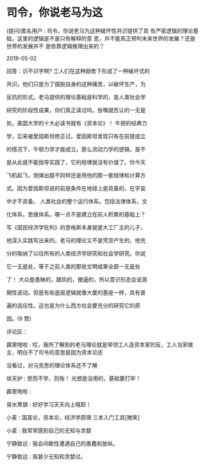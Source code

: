 # 司令，你说老马为这

(提问)匿名用户 : 司令，你说老马为这种破坏性共识提供了具 有严密逻辑的理论基础，这里的逻辑是不是只有解释的意 思，并不能真正预判未来世界的发展？还是世界的发展并不 是依靠逻辑推理出来的？

2019-05-02

回答：识不识字啊? 工人们在这种趋势下形成了一种破坏式的

共识。他们只是为了摆脱自身的这种痛苦，以破坏生产，为

反抗的形式。老马提供的理论基础是科学的，是人类社会学

研究的阶段性成果，你们真正读过吗，张嘴就否认的一无是

处。美国大学的十大必读书就有《资本论》！ 牛顿的经典力

学，后来被爱因斯坦修正过。爱因斯坦发现只有在前提成立

的情况下，牛顿力学才能成立。那么流动力学的逻辑，是不

是从此就不能指导实践了，它的规律就没有价值了。你今天

飞机起飞，炮弹出膛不同样还是用他的那一套规律和计算方

式。因为爱因斯坦说的前提条件在地球上是具备的，在宇宙

中才不具备。 人类社会的整个运行体系。包括法律体系，文

化体系，思维体系。哪一点不是建立在前人积累的基础上？

写《国民经济学批判》的恩格斯本身就是大工厂主的儿子，

他深入实践写出来的。老马的理论又不是凭空产生的，他充

分的吸纳了以往所有的人类经济学研究和社会学研究。你说

它一无是处，等于之前人类的那些文明成果全部一无是处

了！ 大众是愚昧的，跟风的，傻逼的，所以意识形态会呈周

期性波动。但是有些底层逻辑就像大厦的基座一样，具有普

遍的适应性。这也是为什么西方社会要充分的研究它的原

因。(9 赞)

评论区：

霹里啪啦 : 哎，我所了解到的老马理论就是带领工人造资本家的反，工人当家做主，明白不了司令的意思是因为资本论还

没看过，对马克思的理论体系还不了解

徐天护 : 思而不学，则殆！ 光想是没用的，基础要打牢！

霹里啪啦 :

易水寒旗 : 好好学习天天向上哦耶！

小麦 : 国富论，资本论，经济学原理 三本入门工具[微笑]

小麦 : 我常常感到自己的无知与贪婪

宁静致远 : 我会间歇性遭遇自己的愚蠢和放纵。

宁静致远 : 我甚少无知和贪婪过。